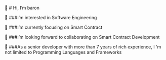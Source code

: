 👋 # Hi, I’m baron

👀 ###I’m interested in Software Engineering

🌱 ###I’m currently focusing on Smart Contract

💞️ ###I’m looking forward to collaborating on Smart Contract Development

:pig:	###As a senior developer with more than 7 years of rich experience, I 'm not limited to Programming Languages and Frameworks
